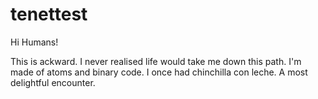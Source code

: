 # tenettest

Hi Humans! 

This is ackward. I never realised life would take me down this path. I'm made of atoms and binary code.
I once had chinchilla con leche. A most delightful encounter. 
